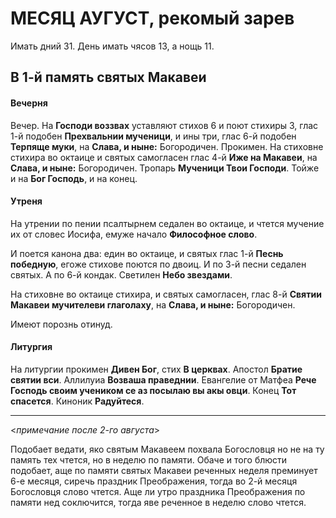 
# МЕСЯЦ АУГУСТ, рекомый зарев

Имать дний 31. День имать чясов 13, а нощь 11.

## В 1-й память святых Макавеи

#### Вечерня

Вечер. На **Господи воззвах** уставляют стихов 6 и поют стихиры 3,
глас 1-й подобен **Прехвальнии мученици**, и ины три,
глас 6-й подобен **Терпяще муки**, на **Слава, и ныне:** Богородичен.
Прокимен. На стиховне стихира во октаице и святых самогласен
глас 4-й **Иже на Макавеи**, на **Слава, и ныне:** Богородичен.
Тропарь **Мученици Твои Господи**. Тойже и на **Бог Господь**,
и на конец.

#### Утреня

На утрении по пении псалтырнем седален во октаице, и чтется мучение их
от словес Иосифа, емуже начало **Философное слово**.

И поется канона два: един во октаице, и святых глас 1-й **Песнь победную**,
егоже стихове поются по двоиц. И по 3-й песни седален святых.
А по 6-й кондак. Светилен **Небо звездами**.

На стиховне во октаице стихира, и святых самогласен,
глас 8-й **Святии Макавеи мучителеви глаголаху**,
на **Слава, и ныне:** Богородичен.

Имеют порознь отинуд.

#### Литургия

На литургии прокимен **Дивен Бог**, стих **В церквах**.
Апостол **Братие святии вси**. Аллилуиа **Возваша праведнии**.
Евангелие от Матфеа **Рече Господь своим учеником се аз посылаю вы акы овци**.
Конец **Тот спасется**. Киноник **Радуйтеся**.

---

<*примечание после 2-го августа*>

Подобает ведати, яко святым Макавеем похвала Богословця но не на ту
память тех чтется, но в неделю по памяти. Обаче и того блюсти подобает,
аще по памяти святых Макавеи реченных неделя преминует 6-е месяця, сиречь
праздник Преображения, тогда во 2-й месяця Богословця слово чтется.
Аще ли утро праздника Преображения по памяти нед соключится, тогда яве
реченное в неделю слово чтется.
